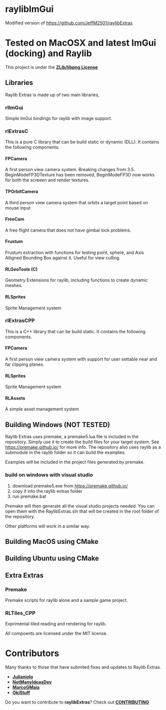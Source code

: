 # raylibImGui
Modified version of https://github.com/JeffM2501/raylibExtras

# Tested on MacOSX and latest ImGui (docking) and Raylib

This project is under the [**ZLib/libpng License**](https://github.com/JeffM2501/raylibExtras/blob/index/LICENSE)

## Libraries

Raylib Extras is made up of two main libraries, 

### rlImGui
Simple ImGui bindings for raylib with image support.

### rlExtrasC
This is a pure C library that can be build static or dynamic (DLL). It contains the following components.

#### FPCamera
A first person view camera system. 
Breaking changes from 3.5.
BeginModeFP3DTexture has been removed, BeginModeFP3D now works for both the screeen and render textures.

#### TPOrbitCamera 
A third person view camera system that orbits a target point based on mouse input

#### FreeCam 
A free flight camera that does not have gimbal lock problems.

#### Frustum
Frustum extraction with functions for testing point, sphere, and Axis Alligned Bounding Box against it.
Useful for view culling.

#### RLGeoTools (C)
Geometry Extensions for raylib, including functions to create dynamic meshes.

#### RLSprites
Sprite Management system

### rlExtrasCPP
This is a C++ library that can be build static. It contains the following components.

#### FPCamera
A first person view camera system with support for user settable near and far clipping planes.

#### RLSprites
Sprite Management system

#### RLAssets 
A simple asset management system

## Building Windows (NOT TESTED)
Raylib Extras uses premake, a premake5.lua file is included in the repository. Simply use it to create the build files for your target system.
See https://premake.github.io/ for more info.
The repository also uses raylib as a submodule in the raylib folder so it can build the examples.

Examples will be included in the project files generated by premake.

### build on windows with visual studio
1) download premake5.exe from https://premake.github.io/
2) copy it into the raylib extras folder
3) run premake.bat

Premake will then generate all the visual studio projects needed. You can open them with the RaylibExtras.sln that will be created in the root folder of the repository.

Other platforms will work in a similar way.

## Building MacOS using CMake

## Building Ubuntu using CMake


## Extra Extras

### Premake
Premake scripts for raylib alone and a sample game project.

### RLTiles_CPP
Exprimental tiled reading and rendering for raylib.

All compoents are licensed under the MIT license.

# Contributors
Many thanks to those that have submited fixes and updates to Raylib Extras.

 - [**Julianiolo**](https://github.com/Julianiolo)
 - [**NotManyIdeasDev**](https://github.com/NotManyIdeasDev)
 - [**MarcoGMaia**](https://github.com/marcogmaia)
 - [**OkiStuff**](https://github.com/OkiStuff)

Do you want to contribute to **raylibExtras**? Check out [**CONTRIBUTING**](https://github.com/JeffM2501/raylibExtras/blob/index/CONTRIBUTING)

